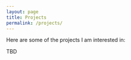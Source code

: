 ```yaml
---
layout: page
title: Projects
permalink: /projects/
---
```


Here are some of the projects I am interested in:

TBD
